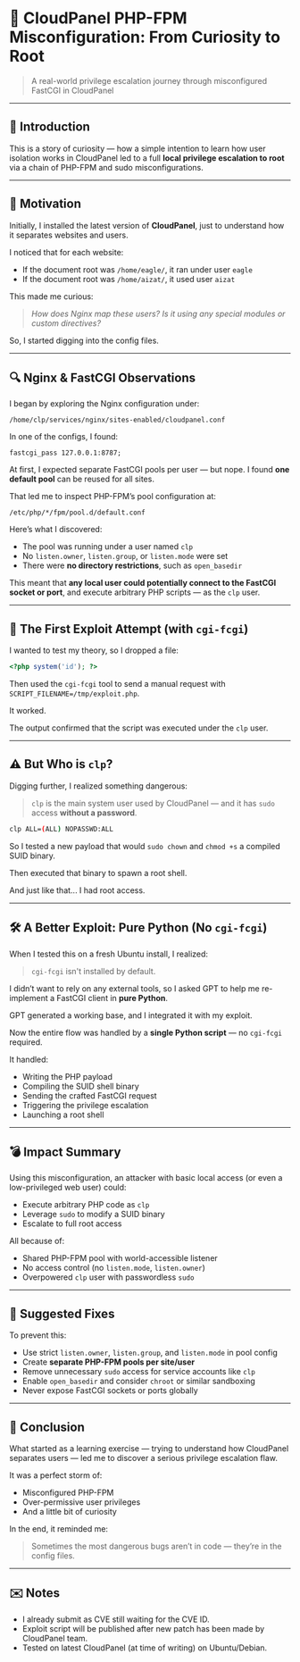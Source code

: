 # 🐚 CloudPanel PHP-FPM Misconfiguration: From Curiosity to Root

> A real-world privilege escalation journey through misconfigured FastCGI in CloudPanel

---

## 📘 Introduction

This is a story of curiosity — how a simple intention to learn how user isolation works in CloudPanel led to a full **local privilege escalation to root** via a chain of PHP-FPM and sudo misconfigurations.

---

## 🧠 Motivation

Initially, I installed the latest version of **CloudPanel**, just to understand how it separates websites and users.

I noticed that for each website:

- If the document root was `/home/eagle/`, it ran under user `eagle`
- If the document root was `/home/aizat/`, it used user `aizat`

This made me curious:

> *How does Nginx map these users? Is it using any special modules or custom directives?*

So, I started digging into the config files.

---

## 🔍 Nginx & FastCGI Observations

I began by exploring the Nginx configuration under:

```
/home/clp/services/nginx/sites-enabled/cloudpanel.conf
```

In one of the configs, I found:

```nginx
fastcgi_pass 127.0.0.1:8787;
```

At first, I expected separate FastCGI pools per user — but nope. I found **one default pool** can be reused for all sites.

That led me to inspect PHP-FPM’s pool configuration at:

```
/etc/php/*/fpm/pool.d/default.conf
```

Here’s what I discovered:

- The pool was running under a user named `clp`
- No `listen.owner`, `listen.group`, or `listen.mode` were set
- There were **no directory restrictions**, such as `open_basedir`

This meant that **any local user could potentially connect to the FastCGI socket or port**, and execute arbitrary PHP scripts — as the `clp` user.

---

## 🧪 The First Exploit Attempt (with `cgi-fcgi`)

I wanted to test my theory, so I dropped a file:

```php
<?php system('id'); ?>
```

Then used the `cgi-fcgi` tool to send a manual request with `SCRIPT_FILENAME=/tmp/exploit.php`.

It worked.

The output confirmed that the script was executed under the `clp` user.

---

## ⚠️ But Who is `clp`?

Digging further, I realized something dangerous:

> `clp` is the main system user used by CloudPanel — and it has `sudo` access **without a password**.

```bash
clp ALL=(ALL) NOPASSWD:ALL
```

So I tested a new payload that would `sudo chown` and `chmod +s` a compiled SUID binary.

Then executed that binary to spawn a root shell.

And just like that... I had root access.

---

## 🛠 A Better Exploit: Pure Python (No `cgi-fcgi`)

When I tested this on a fresh Ubuntu install, I realized:

> `cgi-fcgi` isn't installed by default.

I didn’t want to rely on any external tools, so I asked GPT to help me re-implement a FastCGI client in **pure Python**.

GPT generated a working base, and I integrated it with my exploit.

Now the entire flow was handled by a **single Python script** — no `cgi-fcgi` required.

It handled:

- Writing the PHP payload
- Compiling the SUID shell binary
- Sending the crafted FastCGI request
- Triggering the privilege escalation
- Launching a root shell

---

## 💣 Impact Summary

Using this misconfiguration, an attacker with basic local access (or even a low-privileged web user) could:

- Execute arbitrary PHP code as `clp`
- Leverage `sudo` to modify a SUID binary
- Escalate to full root access

All because of:

- Shared PHP-FPM pool with world-accessible listener
- No access control (no `listen.mode`, `listen.owner`)
- Overpowered `clp` user with passwordless `sudo`

---

## 🔐 Suggested Fixes

To prevent this:

- Use strict `listen.owner`, `listen.group`, and `listen.mode` in pool config
- Create **separate PHP-FPM pools per site/user**
- Remove unnecessary `sudo` access for service accounts like `clp`
- Enable `open_basedir` and consider `chroot` or similar sandboxing
- Never expose FastCGI sockets or ports globally

---

## 🧾 Conclusion

What started as a learning exercise — trying to understand how CloudPanel separates users — led me to discover a serious privilege escalation flaw.

It was a perfect storm of:

- Misconfigured PHP-FPM
- Over-permissive user privileges
- And a little bit of curiosity

In the end, it reminded me:

> Sometimes the most dangerous bugs aren’t in code — they’re in the config files.

---

## ✉️ Notes

- I already submit as CVE still waiting for the CVE ID.
- Exploit script will be published after new patch has been made by CloudPanel team.
- Tested on latest CloudPanel (at time of writing) on Ubuntu/Debian.
